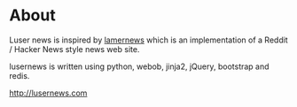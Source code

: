 
About
=================

Luser news is inspired by [lamernews](https://github.com/antirez/lamernews) which is an implementation of a Reddit / Hacker News style news web site.

lusernews is written using python, webob, jinja2, jQuery, bootstrap and redis.


http://lusernews.com

